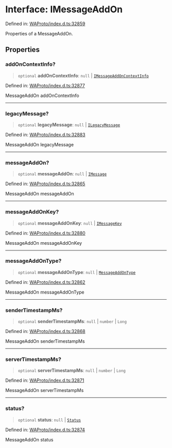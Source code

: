 # Interface: IMessageAddOn

Defined in: [WAProto/index.d.ts:32859](https://github.com/Fokusdotid/Baileys/blob/a954da2ee3c892812cf9528a5a214092693c872f/WAProto/index.d.ts#L32859)

Properties of a MessageAddOn.

## Properties

### addOnContextInfo?

> `optional` **addOnContextInfo**: `null` \| [`IMessageAddOnContextInfo`](IMessageAddOnContextInfo.md)

Defined in: [WAProto/index.d.ts:32877](https://github.com/Fokusdotid/Baileys/blob/a954da2ee3c892812cf9528a5a214092693c872f/WAProto/index.d.ts#L32877)

MessageAddOn addOnContextInfo

***

### legacyMessage?

> `optional` **legacyMessage**: `null` \| [`ILegacyMessage`](ILegacyMessage.md)

Defined in: [WAProto/index.d.ts:32883](https://github.com/Fokusdotid/Baileys/blob/a954da2ee3c892812cf9528a5a214092693c872f/WAProto/index.d.ts#L32883)

MessageAddOn legacyMessage

***

### messageAddOn?

> `optional` **messageAddOn**: `null` \| [`IMessage`](IMessage.md)

Defined in: [WAProto/index.d.ts:32865](https://github.com/Fokusdotid/Baileys/blob/a954da2ee3c892812cf9528a5a214092693c872f/WAProto/index.d.ts#L32865)

MessageAddOn messageAddOn

***

### messageAddOnKey?

> `optional` **messageAddOnKey**: `null` \| [`IMessageKey`](IMessageKey.md)

Defined in: [WAProto/index.d.ts:32880](https://github.com/Fokusdotid/Baileys/blob/a954da2ee3c892812cf9528a5a214092693c872f/WAProto/index.d.ts#L32880)

MessageAddOn messageAddOnKey

***

### messageAddOnType?

> `optional` **messageAddOnType**: `null` \| [`MessageAddOnType`](../namespaces/MessageAddOn/enumerations/MessageAddOnType.md)

Defined in: [WAProto/index.d.ts:32862](https://github.com/Fokusdotid/Baileys/blob/a954da2ee3c892812cf9528a5a214092693c872f/WAProto/index.d.ts#L32862)

MessageAddOn messageAddOnType

***

### senderTimestampMs?

> `optional` **senderTimestampMs**: `null` \| `number` \| `Long`

Defined in: [WAProto/index.d.ts:32868](https://github.com/Fokusdotid/Baileys/blob/a954da2ee3c892812cf9528a5a214092693c872f/WAProto/index.d.ts#L32868)

MessageAddOn senderTimestampMs

***

### serverTimestampMs?

> `optional` **serverTimestampMs**: `null` \| `number` \| `Long`

Defined in: [WAProto/index.d.ts:32871](https://github.com/Fokusdotid/Baileys/blob/a954da2ee3c892812cf9528a5a214092693c872f/WAProto/index.d.ts#L32871)

MessageAddOn serverTimestampMs

***

### status?

> `optional` **status**: `null` \| [`Status`](../namespaces/WebMessageInfo/enumerations/Status.md)

Defined in: [WAProto/index.d.ts:32874](https://github.com/Fokusdotid/Baileys/blob/a954da2ee3c892812cf9528a5a214092693c872f/WAProto/index.d.ts#L32874)

MessageAddOn status
